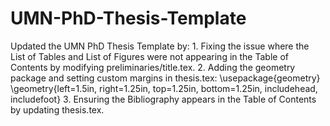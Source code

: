 # UMN-PhD-Thesis-Template
Updated the UMN PhD Thesis Template by:
	1.	Fixing the issue where the List of Tables and List of Figures were not appearing in the Table of Contents by modifying preliminaries/title.tex.
	2.	Adding the geometry package and setting custom margins in thesis.tex: 
      \usepackage{geometry}
      \geometry{left=1.5in, right=1.25in, top=1.25in, bottom=1.25in, includehead, includefoot}
  3.  Ensuring the Bibliography appears in the Table of Contents by updating thesis.tex.

